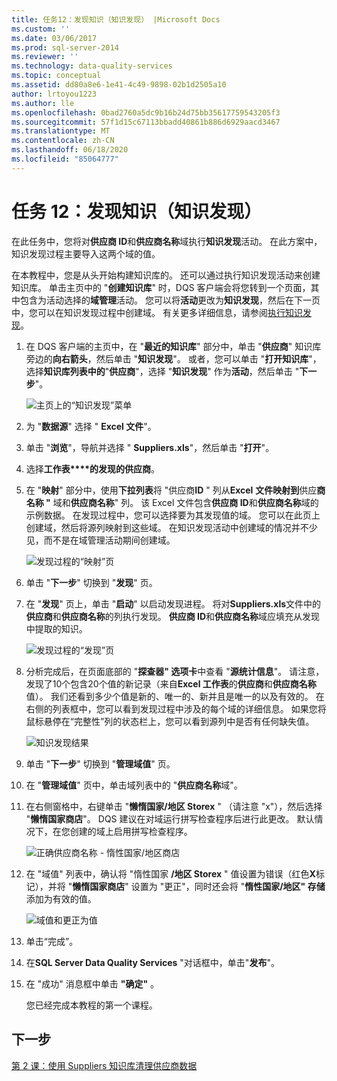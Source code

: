 ```yaml
---
title: 任务12：发现知识（知识发现） |Microsoft Docs
ms.custom: ''
ms.date: 03/06/2017
ms.prod: sql-server-2014
ms.reviewer: ''
ms.technology: data-quality-services
ms.topic: conceptual
ms.assetid: dd80a8e6-1e41-4c49-9898-02b1d2505a10
author: lrtoyou1223
ms.author: lle
ms.openlocfilehash: 0bad2760a5dc9b16b24d75bb35617759543205f3
ms.sourcegitcommit: 57f1d15c67113bbadd40861b886d6929aacd3467
ms.translationtype: MT
ms.contentlocale: zh-CN
ms.lasthandoff: 06/18/2020
ms.locfileid: "85064777"
---
```

# <a name="task-12-discovering-knowledge-knowledge-discovery"></a>任务 12：发现知识（知识发现）
  在此任务中，您将对**供应商 ID**和**供应商名称**域执行**知识发现**活动。 在此方案中，知识发现过程主要导入这两个域的值。  
  
 在本教程中，您是从头开始构建知识库的。 还可以通过执行知识发现活动来创建知识库。 单击主页中的 "**创建知识库**" 时，DQS 客户端会将您转到一个页面，其中包含为活动选择的**域管理**活动。 您可以将**活动**更改为**知识发现**，然后在下一页中，您可以在知识发现过程中创建域。 有关更多详细信息，请参阅[执行知识发现](https://msdn.microsoft.com/library/hh510398.aspx)。  
  
1.  在 DQS 客户端的主页中，在 "**最近的知识库**" 部分中，单击 "**供应商**" 知识库旁边的**向右箭头**，然后单击 "**知识发现**"。 或者，您可以单击 "**打开知识库**"，选择**知识库列表中的**"**供应商**"，选择 "**知识发现**" 作为**活动**，然后单击 "**下一步**"。  
  
     ![主页上的“知识发现”菜单](../../2014/tutorials/media/et-discoveringknowledge-01.jpg "主页上的“知识发现”菜单")  
  
2.  为 "**数据源**" 选择 " **Excel 文件**"。  
  
3.  单击 "**浏览**"，导航并选择 " **Suppliers.xls**"，然后单击 "**打开**"。  
  
4.  选择**工作表****的发现的供应商**。  
  
5.  在 "**映射**" 部分中，使用**下拉列表**将 "供应商**ID** " 列从**Excel** **文件映射到**供应**商名称 "** 域和**供应商名称**" 列。 该 Excel 文件包含**供应商 ID**和**供应商名称**域的示例数据。 在发现过程中，您可以选择要为其发现值的域。 您可以在此页上创建域，然后将源列映射到这些域。 在知识发现活动中创建域的情况并不少见，而不是在域管理活动期间创建域。  
  
     ![发现过程的“映射”页](../../2014/tutorials/media/et-discoveringknowledge-02.jpg "发现过程的“映射”页")  
  
6.  单击 "**下一步**" 切换到 "**发现**" 页。  
  
7.  在 "**发现**" 页上，单击 "**启动**" 以启动发现进程。 将对**Suppliers.xls**文件中的**供应商**和**供应商名称**的列执行发现。 **供应商 ID**和**供应商名称**域应填充从发现中提取的知识。  
  
     ![发现过程的“发现”页](../../2014/tutorials/media/et-discoveringknowledge-03.jpg "发现过程的“发现”页")  
  
8.  分析完成后，在页面底部的 "**探查器" 选项卡**中查看 "**源统计信息**"。 请注意，发现了10个包含20个值的新记录（来自**Excel 工作表**的**供应商**和**供应商名称**值）。 我们还看到多少个值是新的、唯一的、新并且是唯一的以及有效的。 在右侧的列表框中，您可以看到发现过程中涉及的每个域的详细信息。 如果您将鼠标悬停在“完整性”列的状态栏上，您可以看到源列中是否有任何缺失值。  
  
     ![知识发现结果](../../2014/tutorials/media/et-discoveringknowledge-04.jpg "知识发现结果")  
  
9. 单击 "**下一步**" 切换到 "**管理域值**" 页。  
  
10. 在 "**管理域值**" 页中，单击域列表中的 "**供应商名称**域"。  
  
11. 在右侧窗格中，右键单击 "**懒惰国家/地区 Storex** " （请注意 "x"），然后选择 "**懒惰国家商店**"。 DQS 建议在对域运行拼写检查程序后进行此更改。 默认情况下，在您创建的域上启用拼写检查程序。  
  
     ![正确供应商名称 - 惰性国家/地区商店](../../2014/tutorials/media/et-discoveringknowledge-05.jpg "正确供应商名称 - 惰性国家/地区商店")  
  
12. 在 "域值" 列表中，确认将 "惰性国家 **/地区 Storex** " 值设置为错误（红色**X**标记），并将 "**懒惰国家商店**" 设置为 "更正"，同时还会将 "**惰性国家/地区" 存储**添加为有效的值。  
  
     ![域值和更正为值](../../2014/tutorials/media/et-discoveringknowledge-06.jpg "域值和更正为值")  
  
13. 单击“完成”。  
  
14. 在**SQL Server Data Quality Services** "对话框中，单击"**发布**"。  
  
15. 在 "成功" 消息框中单击 **"确定"** 。  
  
     您已经完成本教程的第一个课程。  
  
## <a name="next-step"></a>下一步  
 [第 2 课：使用 Suppliers 知识库清理供应商数据](../../2014/tutorials/lesson-2-cleansing-supplier-data-using-the-suppliers-knowledge-base.md)  
  
  
